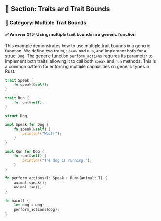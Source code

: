 ## 📘 Section: Traits and Trait Bounds  
### 🔹 Category: Multiple Trait Bounds  
#### ✅ Answer 313: Using multiple trait bounds in a generic function

This example demonstrates how to use multiple trait bounds in a generic function. We define two traits, `Speak` and `Run`, and implement both for a struct `Dog`. The generic function `perform_actions` requires its parameter to implement both traits, allowing it to call both `speak` and `run` methods. This is a common pattern for enforcing multiple capabilities on generic types in Rust.

```rust
trait Speak {
    fn speak(&self);
}

trait Run {
    fn run(&self);
}

struct Dog;

impl Speak for Dog {
    fn speak(&self) {
        println!("Woof!");
    }
}

impl Run for Dog {
    fn run(&self) {
        println!("The dog is running.");
    }
}

fn perform_actions<T: Speak + Run>(animal: T) {
    animal.speak();
    animal.run();
}

fn main() {
    let dog = Dog;
    perform_actions(dog);
}
```

